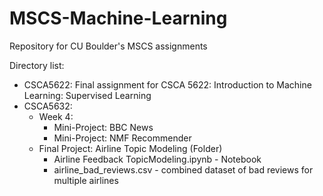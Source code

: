 # MSCS-Machine-Learning
Repository for CU Boulder's MSCS assignments

Directory list:
- CSCA5622: Final assignment for CSCA 5622: Introduction to Machine Learning: Supervised Learning
- CSCA5632: 
	- Week 4: 
		- Mini-Project: BBC News
		- Mini-Project: NMF Recommender
	- Final Project: Airline Topic Modeling (Folder)
		- Airline Feedback TopicModeling.ipynb - Notebook
		- airline_bad_reviews.csv - combined dataset of bad reviews for multiple airlines
		
